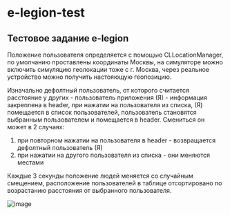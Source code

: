 # e-legion-test

## Тестовое задание e-legion

Положение пользователя определяется с помощью CLLocationManager, по умолчанию проставлены координаты Москвы, на симуляторе можно включить симуляцию геолокации тоже с г. Москва, через реальное устройство можно получить настояющую геопозицию.

Изначально дефолтный пользователь, от которого считается расстояние у других - пользователь приложения (Я) - информация закреплена в header, при нажатии на пользователя из списка, (Я) помещается в список пользователей, пользователь становятся выбранным пользователем и помещается в header.
Смениться он может в 2 случаях: 
1. при повторном нажатии на пользователя в header - возвращается дефолтный пользователь (Я) 
2. при нажатии на другого пользователя из списка - они меняются местами

Каждые 3 секунды положение людей меняется со случайным смещением, расположение пользователей в таблице отсортировано по возрастанию расстояния от выбранного пользователя.

![image](https://user-images.githubusercontent.com/21302465/225021591-1390b4c2-e406-4b3a-962a-722844714660.png)

